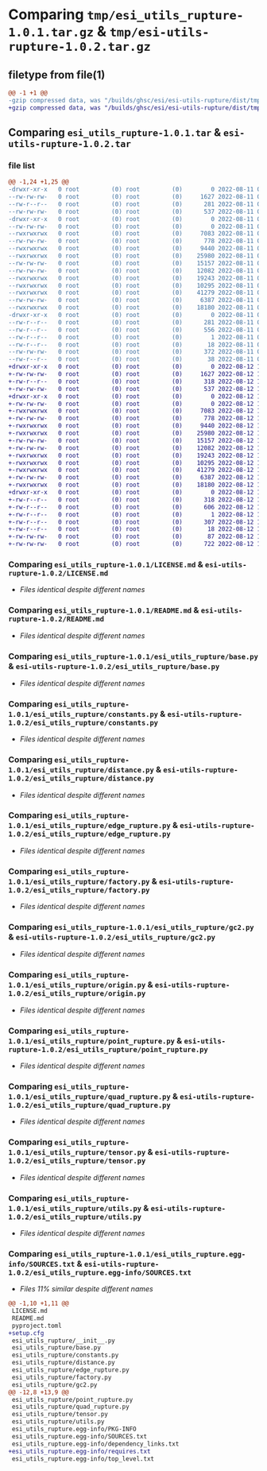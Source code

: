 # Comparing `tmp/esi_utils_rupture-1.0.1.tar.gz` & `tmp/esi-utils-rupture-1.0.2.tar.gz`

## filetype from file(1)

```diff
@@ -1 +1 @@
-gzip compressed data, was "/builds/ghsc/esi/esi-utils-rupture/dist/tmplo0yu9sw/esi_utils_rupture-1.0.1.tar", last modified: Thu Aug 11 02:03:14 2022, max compression
+gzip compressed data, was "/builds/ghsc/esi/esi-utils-rupture/dist/tmpxg1poxeh/esi-utils-rupture-1.0.2.tar", last modified: Fri Aug 12 17:33:30 2022, max compression
```

## Comparing `esi_utils_rupture-1.0.1.tar` & `esi-utils-rupture-1.0.2.tar`

### file list

```diff
@@ -1,24 +1,25 @@
-drwxr-xr-x   0 root         (0) root         (0)        0 2022-08-11 02:03:14.000000 esi_utils_rupture-1.0.1/
--rw-rw-rw-   0 root         (0) root         (0)     1627 2022-08-11 02:03:04.000000 esi_utils_rupture-1.0.1/LICENSE.md
--rw-r--r--   0 root         (0) root         (0)      281 2022-08-11 02:03:14.000000 esi_utils_rupture-1.0.1/PKG-INFO
--rw-rw-rw-   0 root         (0) root         (0)      537 2022-08-11 02:03:04.000000 esi_utils_rupture-1.0.1/README.md
-drwxr-xr-x   0 root         (0) root         (0)        0 2022-08-11 02:03:14.000000 esi_utils_rupture-1.0.1/esi_utils_rupture/
--rw-rw-rw-   0 root         (0) root         (0)        0 2022-08-11 02:03:04.000000 esi_utils_rupture-1.0.1/esi_utils_rupture/__init__.py
--rwxrwxrwx   0 root         (0) root         (0)     7083 2022-08-11 02:03:04.000000 esi_utils_rupture-1.0.1/esi_utils_rupture/base.py
--rw-rw-rw-   0 root         (0) root         (0)      778 2022-08-11 02:03:04.000000 esi_utils_rupture-1.0.1/esi_utils_rupture/constants.py
--rwxrwxrwx   0 root         (0) root         (0)     9440 2022-08-11 02:03:04.000000 esi_utils_rupture-1.0.1/esi_utils_rupture/distance.py
--rwxrwxrwx   0 root         (0) root         (0)    25980 2022-08-11 02:03:04.000000 esi_utils_rupture-1.0.1/esi_utils_rupture/edge_rupture.py
--rw-rw-rw-   0 root         (0) root         (0)    15157 2022-08-11 02:03:04.000000 esi_utils_rupture-1.0.1/esi_utils_rupture/factory.py
--rw-rw-rw-   0 root         (0) root         (0)    12082 2022-08-11 02:03:04.000000 esi_utils_rupture-1.0.1/esi_utils_rupture/gc2.py
--rwxrwxrwx   0 root         (0) root         (0)    19243 2022-08-11 02:03:04.000000 esi_utils_rupture-1.0.1/esi_utils_rupture/origin.py
--rwxrwxrwx   0 root         (0) root         (0)    10295 2022-08-11 02:03:04.000000 esi_utils_rupture-1.0.1/esi_utils_rupture/point_rupture.py
--rwxrwxrwx   0 root         (0) root         (0)    41279 2022-08-11 02:03:04.000000 esi_utils_rupture-1.0.1/esi_utils_rupture/quad_rupture.py
--rw-rw-rw-   0 root         (0) root         (0)     6387 2022-08-11 02:03:04.000000 esi_utils_rupture-1.0.1/esi_utils_rupture/tensor.py
--rwxrwxrwx   0 root         (0) root         (0)    18180 2022-08-11 02:03:04.000000 esi_utils_rupture-1.0.1/esi_utils_rupture/utils.py
-drwxr-xr-x   0 root         (0) root         (0)        0 2022-08-11 02:03:14.000000 esi_utils_rupture-1.0.1/esi_utils_rupture.egg-info/
--rw-r--r--   0 root         (0) root         (0)      281 2022-08-11 02:03:14.000000 esi_utils_rupture-1.0.1/esi_utils_rupture.egg-info/PKG-INFO
--rw-r--r--   0 root         (0) root         (0)      556 2022-08-11 02:03:14.000000 esi_utils_rupture-1.0.1/esi_utils_rupture.egg-info/SOURCES.txt
--rw-r--r--   0 root         (0) root         (0)        1 2022-08-11 02:03:14.000000 esi_utils_rupture-1.0.1/esi_utils_rupture.egg-info/dependency_links.txt
--rw-r--r--   0 root         (0) root         (0)       18 2022-08-11 02:03:14.000000 esi_utils_rupture-1.0.1/esi_utils_rupture.egg-info/top_level.txt
--rw-rw-rw-   0 root         (0) root         (0)      372 2022-08-11 02:03:04.000000 esi_utils_rupture-1.0.1/pyproject.toml
--rw-r--r--   0 root         (0) root         (0)       38 2022-08-11 02:03:14.000000 esi_utils_rupture-1.0.1/setup.cfg
+drwxr-xr-x   0 root         (0) root         (0)        0 2022-08-12 17:33:30.000000 esi-utils-rupture-1.0.2/
+-rw-rw-rw-   0 root         (0) root         (0)     1627 2022-08-12 17:30:53.000000 esi-utils-rupture-1.0.2/LICENSE.md
+-rw-r--r--   0 root         (0) root         (0)      318 2022-08-12 17:33:30.000000 esi-utils-rupture-1.0.2/PKG-INFO
+-rw-rw-rw-   0 root         (0) root         (0)      537 2022-08-12 17:30:53.000000 esi-utils-rupture-1.0.2/README.md
+drwxr-xr-x   0 root         (0) root         (0)        0 2022-08-12 17:33:30.000000 esi-utils-rupture-1.0.2/esi_utils_rupture/
+-rw-rw-rw-   0 root         (0) root         (0)        0 2022-08-12 17:30:53.000000 esi-utils-rupture-1.0.2/esi_utils_rupture/__init__.py
+-rwxrwxrwx   0 root         (0) root         (0)     7083 2022-08-12 17:30:53.000000 esi-utils-rupture-1.0.2/esi_utils_rupture/base.py
+-rw-rw-rw-   0 root         (0) root         (0)      778 2022-08-12 17:30:53.000000 esi-utils-rupture-1.0.2/esi_utils_rupture/constants.py
+-rwxrwxrwx   0 root         (0) root         (0)     9440 2022-08-12 17:30:53.000000 esi-utils-rupture-1.0.2/esi_utils_rupture/distance.py
+-rwxrwxrwx   0 root         (0) root         (0)    25980 2022-08-12 17:30:53.000000 esi-utils-rupture-1.0.2/esi_utils_rupture/edge_rupture.py
+-rw-rw-rw-   0 root         (0) root         (0)    15157 2022-08-12 17:30:53.000000 esi-utils-rupture-1.0.2/esi_utils_rupture/factory.py
+-rw-rw-rw-   0 root         (0) root         (0)    12082 2022-08-12 17:30:53.000000 esi-utils-rupture-1.0.2/esi_utils_rupture/gc2.py
+-rwxrwxrwx   0 root         (0) root         (0)    19243 2022-08-12 17:30:53.000000 esi-utils-rupture-1.0.2/esi_utils_rupture/origin.py
+-rwxrwxrwx   0 root         (0) root         (0)    10295 2022-08-12 17:30:53.000000 esi-utils-rupture-1.0.2/esi_utils_rupture/point_rupture.py
+-rwxrwxrwx   0 root         (0) root         (0)    41279 2022-08-12 17:30:53.000000 esi-utils-rupture-1.0.2/esi_utils_rupture/quad_rupture.py
+-rw-rw-rw-   0 root         (0) root         (0)     6387 2022-08-12 17:30:53.000000 esi-utils-rupture-1.0.2/esi_utils_rupture/tensor.py
+-rwxrwxrwx   0 root         (0) root         (0)    18180 2022-08-12 17:30:53.000000 esi-utils-rupture-1.0.2/esi_utils_rupture/utils.py
+drwxr-xr-x   0 root         (0) root         (0)        0 2022-08-12 17:33:30.000000 esi-utils-rupture-1.0.2/esi_utils_rupture.egg-info/
+-rw-r--r--   0 root         (0) root         (0)      318 2022-08-12 17:33:30.000000 esi-utils-rupture-1.0.2/esi_utils_rupture.egg-info/PKG-INFO
+-rw-r--r--   0 root         (0) root         (0)      606 2022-08-12 17:33:30.000000 esi-utils-rupture-1.0.2/esi_utils_rupture.egg-info/SOURCES.txt
+-rw-r--r--   0 root         (0) root         (0)        1 2022-08-12 17:33:30.000000 esi-utils-rupture-1.0.2/esi_utils_rupture.egg-info/dependency_links.txt
+-rw-r--r--   0 root         (0) root         (0)      307 2022-08-12 17:33:30.000000 esi-utils-rupture-1.0.2/esi_utils_rupture.egg-info/requires.txt
+-rw-r--r--   0 root         (0) root         (0)       18 2022-08-12 17:33:30.000000 esi-utils-rupture-1.0.2/esi_utils_rupture.egg-info/top_level.txt
+-rw-rw-rw-   0 root         (0) root         (0)       87 2022-08-12 17:30:53.000000 esi-utils-rupture-1.0.2/pyproject.toml
+-rw-rw-rw-   0 root         (0) root         (0)      722 2022-08-12 17:33:30.000000 esi-utils-rupture-1.0.2/setup.cfg
```

### Comparing `esi_utils_rupture-1.0.1/LICENSE.md` & `esi-utils-rupture-1.0.2/LICENSE.md`

 * *Files identical despite different names*

### Comparing `esi_utils_rupture-1.0.1/README.md` & `esi-utils-rupture-1.0.2/README.md`

 * *Files identical despite different names*

### Comparing `esi_utils_rupture-1.0.1/esi_utils_rupture/base.py` & `esi-utils-rupture-1.0.2/esi_utils_rupture/base.py`

 * *Files identical despite different names*

### Comparing `esi_utils_rupture-1.0.1/esi_utils_rupture/constants.py` & `esi-utils-rupture-1.0.2/esi_utils_rupture/constants.py`

 * *Files identical despite different names*

### Comparing `esi_utils_rupture-1.0.1/esi_utils_rupture/distance.py` & `esi-utils-rupture-1.0.2/esi_utils_rupture/distance.py`

 * *Files identical despite different names*

### Comparing `esi_utils_rupture-1.0.1/esi_utils_rupture/edge_rupture.py` & `esi-utils-rupture-1.0.2/esi_utils_rupture/edge_rupture.py`

 * *Files identical despite different names*

### Comparing `esi_utils_rupture-1.0.1/esi_utils_rupture/factory.py` & `esi-utils-rupture-1.0.2/esi_utils_rupture/factory.py`

 * *Files identical despite different names*

### Comparing `esi_utils_rupture-1.0.1/esi_utils_rupture/gc2.py` & `esi-utils-rupture-1.0.2/esi_utils_rupture/gc2.py`

 * *Files identical despite different names*

### Comparing `esi_utils_rupture-1.0.1/esi_utils_rupture/origin.py` & `esi-utils-rupture-1.0.2/esi_utils_rupture/origin.py`

 * *Files identical despite different names*

### Comparing `esi_utils_rupture-1.0.1/esi_utils_rupture/point_rupture.py` & `esi-utils-rupture-1.0.2/esi_utils_rupture/point_rupture.py`

 * *Files identical despite different names*

### Comparing `esi_utils_rupture-1.0.1/esi_utils_rupture/quad_rupture.py` & `esi-utils-rupture-1.0.2/esi_utils_rupture/quad_rupture.py`

 * *Files identical despite different names*

### Comparing `esi_utils_rupture-1.0.1/esi_utils_rupture/tensor.py` & `esi-utils-rupture-1.0.2/esi_utils_rupture/tensor.py`

 * *Files identical despite different names*

### Comparing `esi_utils_rupture-1.0.1/esi_utils_rupture/utils.py` & `esi-utils-rupture-1.0.2/esi_utils_rupture/utils.py`

 * *Files identical despite different names*

### Comparing `esi_utils_rupture-1.0.1/esi_utils_rupture.egg-info/SOURCES.txt` & `esi-utils-rupture-1.0.2/esi_utils_rupture.egg-info/SOURCES.txt`

 * *Files 11% similar despite different names*

```diff
@@ -1,10 +1,11 @@
 LICENSE.md
 README.md
 pyproject.toml
+setup.cfg
 esi_utils_rupture/__init__.py
 esi_utils_rupture/base.py
 esi_utils_rupture/constants.py
 esi_utils_rupture/distance.py
 esi_utils_rupture/edge_rupture.py
 esi_utils_rupture/factory.py
 esi_utils_rupture/gc2.py
@@ -12,8 +13,9 @@
 esi_utils_rupture/point_rupture.py
 esi_utils_rupture/quad_rupture.py
 esi_utils_rupture/tensor.py
 esi_utils_rupture/utils.py
 esi_utils_rupture.egg-info/PKG-INFO
 esi_utils_rupture.egg-info/SOURCES.txt
 esi_utils_rupture.egg-info/dependency_links.txt
+esi_utils_rupture.egg-info/requires.txt
 esi_utils_rupture.egg-info/top_level.txt
```

